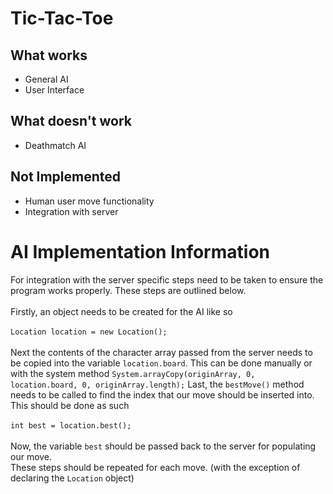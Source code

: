 # Tic-Tac-Toe
## What works
* General AI
* User Interface
## What doesn't work
* Deathmatch AI
## Not Implemented
* Human user move functionality
* Integration with server
# AI Implementation Information
For integration with the server specific steps need to be taken to ensure the program works properly.
These steps are outlined below.
<br><br>
Firstly, an object needs to be created for the AI like so <br><br>
```Location location = new Location();``` <br><br>
Next the contents of the character array passed from the server needs to be copied into the variable ```location.board```.
This can be done manually or with the system method ```System.arrayCopy(originArray, 0, location.board, 0, originArray.length);```
Last, the ```bestMove()``` method needs to be called to find the index that our move should be inserted into. 
This should be done as such <br><br>
```int best = location.best();``` <br><br>
Now, the variable ```best``` should be passed back to the server for populating our move.<br>
These steps should be repeated for each move. (with the exception of declaring the ```Location``` object)
